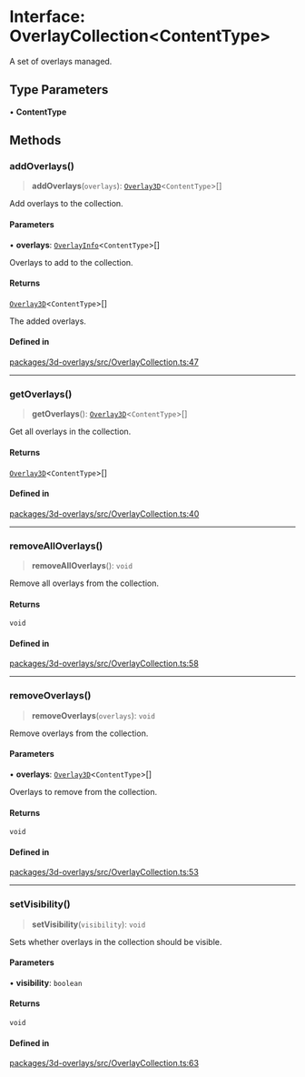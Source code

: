 # Interface: OverlayCollection\<ContentType\>

A set of overlays managed.

## Type Parameters

• **ContentType**

## Methods

### addOverlays()

> **addOverlays**(`overlays`): [`Overlay3D`](Overlay3D.md)\<`ContentType`\>[]

Add overlays to the collection.

#### Parameters

• **overlays**: [`OverlayInfo`](../type-aliases/OverlayInfo.md)\<`ContentType`\>[]

Overlays to add to the collection.

#### Returns

[`Overlay3D`](Overlay3D.md)\<`ContentType`\>[]

The added overlays.

#### Defined in

[packages/3d-overlays/src/OverlayCollection.ts:47](https://github.com/cognitedata/reveal/blob/2acd9d17229d2bc8e309653b4d6a39ad941e44f1/viewer/packages/3d-overlays/src/OverlayCollection.ts#L47)

***

### getOverlays()

> **getOverlays**(): [`Overlay3D`](Overlay3D.md)\<`ContentType`\>[]

Get all overlays in the collection.

#### Returns

[`Overlay3D`](Overlay3D.md)\<`ContentType`\>[]

#### Defined in

[packages/3d-overlays/src/OverlayCollection.ts:40](https://github.com/cognitedata/reveal/blob/2acd9d17229d2bc8e309653b4d6a39ad941e44f1/viewer/packages/3d-overlays/src/OverlayCollection.ts#L40)

***

### removeAllOverlays()

> **removeAllOverlays**(): `void`

Remove all overlays from the collection.

#### Returns

`void`

#### Defined in

[packages/3d-overlays/src/OverlayCollection.ts:58](https://github.com/cognitedata/reveal/blob/2acd9d17229d2bc8e309653b4d6a39ad941e44f1/viewer/packages/3d-overlays/src/OverlayCollection.ts#L58)

***

### removeOverlays()

> **removeOverlays**(`overlays`): `void`

Remove overlays from the collection.

#### Parameters

• **overlays**: [`Overlay3D`](Overlay3D.md)\<`ContentType`\>[]

Overlays to remove from the collection.

#### Returns

`void`

#### Defined in

[packages/3d-overlays/src/OverlayCollection.ts:53](https://github.com/cognitedata/reveal/blob/2acd9d17229d2bc8e309653b4d6a39ad941e44f1/viewer/packages/3d-overlays/src/OverlayCollection.ts#L53)

***

### setVisibility()

> **setVisibility**(`visibility`): `void`

Sets whether overlays in the collection should be visible.

#### Parameters

• **visibility**: `boolean`

#### Returns

`void`

#### Defined in

[packages/3d-overlays/src/OverlayCollection.ts:63](https://github.com/cognitedata/reveal/blob/2acd9d17229d2bc8e309653b4d6a39ad941e44f1/viewer/packages/3d-overlays/src/OverlayCollection.ts#L63)
